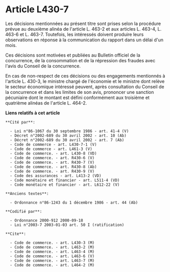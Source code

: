 # Article L430-7

Les décisions mentionnées au présent titre sont prises selon la procédure prévue au deuxième alinéa de l'article L. 463-2 et
aux articles L. 463-4, L. 463-6 et L. 463-7. Toutefois, les intéressés doivent produire leurs observations en réponse à la
communication du rapport dans un délai d'un mois.

Ces décisions sont motivées et publiées au Bulletin officiel de la concurrence, de la consommation et de la répression des
fraudes avec l'avis du Conseil de la concurrence.

En cas de non-respect de ces décisions ou des engagements mentionnés à l'article L. 430-3, le ministre chargé de l'économie
et le ministre dont relève le secteur économique intéressé peuvent, après consultation du Conseil de la concurrence et dans
les limites de son avis, prononcer une sanction pécuniaire dont le montant est défini conformément aux troisième et quatrième
alinéas de l'article L. 464-2.

**Liens relatifs à cet article**

	**Cité par**:

	  - Loi n°86-1067 du 30 septembre 1986 - art. 41-4 (V)
	  - Décret n°2002-689 du 30 avril 2002 - art. 10 (Ab)
	  - Décret n°2002-689 du 30 avril 2002 - art. 7 (Ab)
	  - Code de commerce - art. L430-7-1 (V)
	  - Code de commerce - art. L461-3 (V)
	  - Code de commerce. - art. L430-8 (VD)
	  - Code de commerce. - art. R430-6 (V)
	  - Code de commerce. - art. R430-7 (V)
	  - Code de commerce. - art. R430-8 (Ab)
	  - Code de commerce. - art. R430-9 (V)
	  - Code des assurances - art. L413-2 (VD)
	  - Code monétaire et financier - art. L511-4 (VD)
	  - Code monétaire et financier - art. L612-22 (V)

	**Anciens textes**:

	  - Ordonnance n°86-1243 du 1 décembre 1986 - art. 44 (Ab)

	**Codifié par**:

	  - Ordonnance 2000-912 2000-09-18
	  - Loi n°2003-7 2003-01-03 art. 50 I (ratification)

	**Cite**:

	  - Code de commerce. - art. L430-3 (M)
	  - Code de commerce. - art. L463-2 (M)
	  - Code de commerce. - art. L463-4 (M)
	  - Code de commerce. - art. L463-6 (V)
	  - Code de commerce. - art. L463-7 (M)
	  - Code de commerce. - art. L464-2 (M)
